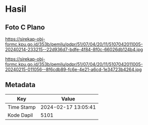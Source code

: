 # Hasil

## Foto C Plano

https://sirekap-obj-formc.kpu.go.id/353b/pemilu/pdpr/51/07/04/20/11/5107042011005-20240214-233215--22d936d7-bdfe-4f84-8f0c-66026db124b4.jpg

https://sirekap-obj-formc.kpu.go.id/353b/pemilu/pdpr/51/07/04/20/11/5107042011005-20240215-011056--8f6cdb89-fc6e-4e21-a6cd-1e34723b4264.jpg


## Metadata

| Key        | Value               |
| ---------- | ------------------- |
| Time Stamp | 2024-02-17 13:05:41 |
| Kode Dapil | 5101                |



